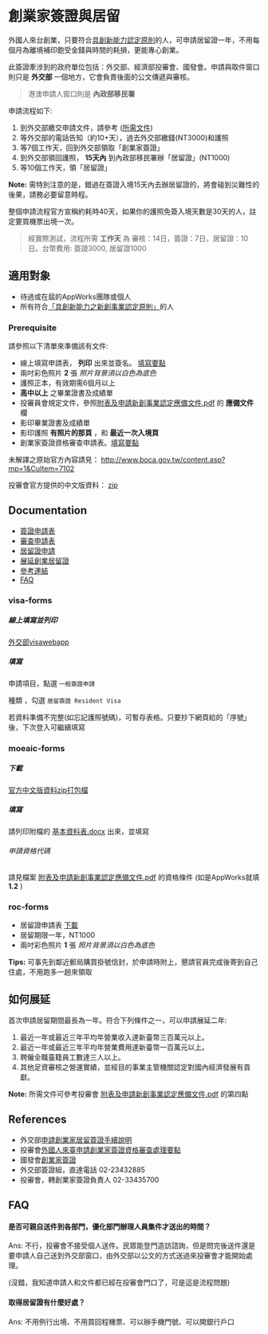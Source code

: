 # 創業家簽證與居留
外國人來台創業，只要符合[具創新能力認定原則](http://ws.ndc.gov.tw/Download.ashx?u=LzAwMS9hZG1pbmlzdHJhdG9yLzEwL2NrZmlsZS9hYjlhY2Y2YS0zODMxLTRlMGUtYjU4MC1hZTFiNGMwN2RmYzMuZG9jeA%3d%3d&n=MTA0MDjoqo3lrprljp%2fliYfkv67mraPloLHpmaLmoLjlgpnniYguZG9jeA%3d%3d)的人，可申請居留證一年，不用每個月為離境補印飽受金錢與時間的耗損，更能專心創業。

此簽證牽涉到的政府單位包括：外交部、經濟部投審會、國發會。申請與取件窗口則只是 **外交部** 一個地方，它會負責後面的公文傳遞與審核。

> 港澳申請人窗口則是 **內政部移民署** 

申請流程如下:

1. 到外交部繳交申請文件，請參考 ([所需文件](#prerequisite))
2. 等外交部的電話告知（約10+天），過去外交部繳錢(NT3000)和護照
3. 等7個工作天，回到外交部領取「創業家簽證」 
4. 到外交部領回護照， **15天內** 到內政部移民署辦「居留證」(NT1000)
5. 等10個工作天，領「居留證」

**Note:** 需特別注意的是，錯過在簽證入境15天內去辦居留證的，將會碰到災難性的後果，請務必要留意時程。

整個申請流程官方宣稱約耗時40天，如果你的護照免簽入境天數是30天的人，註定要買機票出境一次。

> 經實際測試，流程所需 **工作天** 為 審核：14日，簽證：7日，居留證：10日。台幣費用: 簽證3000, 居留證1000


## 適用對象
- 待過或在屆的AppWorks團隊或個人
- 所有符合[「具創新能力之新創事業認定原則」](http://ws.ndc.gov.tw/Download.ashx?u=LzAwMS9hZG1pbmlzdHJhdG9yLzEwL2NrZmlsZS9hYjlhY2Y2YS0zODMxLTRlMGUtYjU4MC1hZTFiNGMwN2RmYzMuZG9jeA%3d%3d&n=MTA0MDjoqo3lrprljp%2fliYfkv67mraPloLHpmaLmoLjlgpnniYguZG9jeA%3d%3d)的人


### Prerequisite

請參照以下清單來準備該有文件:
- 線上填寫申請表， **列印** 出來並簽名。 [填寫要點](#visa-forms)
- 兩吋彩色照片 **2** 張 _照片背景須以白色為底色_
- 護照正本，有效期需6個月以上
-  **高中以上** 之畢業證書及成績單
- 投審員會規定文件，參照[附表及申請新創事業認定應備文件.pdf](附表及申請新創事業認定應備文件.pdf) 的 **應備文件** 欄
- 影印畢業證書及成績單
- 影印護照 **有照片的那頁** ，和 **最近一次入境頁**
- 創業家簽證資格審查申請表。[填寫要點](#moeaic-forms)

未解譯之原始官方內容請見： http://www.boca.gov.tw/content.asp?mp=1&CuItem=7102 

投審會官方提供的中文版資料： [zip](http://www.moeaic.gov.tw/system_external/ctlr?PRO=DownloadFile&t=3&id=170)

## Documentation

- [簽證申請表](#visa-forms)
- [審查申請表](#moeaic-forms)
- [居留證申請](#roc-forms)
- [展延創業居留證](#如何展延)
- [參考連結](#references)
- [FAQ](#faq)

### visa-forms

##### 線上填寫並列印

[外交部visawebapp](https://visawebapp.boca.gov.tw/BOCA_MRVWeb/subroot/MRVWeb0_form.jsp)

##### 填寫

申請項目，點選 `一般簽證申請`

種類 ，勾選 `居留簽證 Resident Visa`

若資料準備不完整(如忘記護照號碼)，可暫存表格。只要抄下網頁給的「序號」後，下次登入可繼續填寫

### moeaic-forms

##### 下載
[官方中文版資料zip打包檔](http://www.moeaic.gov.tw/system_external/ctlr?PRO=DownloadFile&t=3&id=170)
 
##### 填寫
請列印附檔的 [基本資料表.docx](基本資料表.docx) 出來，並填寫

###### 申請資格代碼
請見檔案 [附表及申請新創事業認定應備文件.pdf](附表及申請新創事業認定應備文件.pdf) 的資格條件 (如是AppWorks就填 **1.2** )


### roc-forms

- 居留證申請表 [下載](https://www.immigration.gov.tw/public/Data/09216474271.pdf)
- 居留期限一年，NT1000
- 兩吋彩色照片 **1** 張 _照片背景須以白色為底色_

**Tips:** 可事先到鄰近郵局購買掛號信封，於申請時附上，懇請官員完成後寄到自己住處，不用跑多一趟來領取

## 如何展延

首次申請居留期間最長為一年。符合下列條件之一，可以申請展延二年:

1. 最近一年或最近三年平均年營業收入達新臺幣三百萬元以上。
2. 最近一年或最近三年平均年營業費用達新臺幣一百萬元以上。
3. 聘僱全職臺籍員工數達三人以上。
4. 其他足資審核之營運實績，並經目的事業主管機關認定對國內經濟發展有貢獻。

**Note:** 所需文件可參考投審會 [附表及申請新創事業認定應備文件.pdf](附表及申請新創事業認定應備文件.pdf) 的第四點

## References

- 外交部[申請創業家居留簽證手續說明](http://www.boca.gov.tw/content.asp?mp=1&CuItem=7102)
- 投審會[外國人來臺申請創業家簽證資格審查處理要點](http://www.moeaic.gov.tw/system_external/ctlr?PRO=LawsLoad&id=79)
- 國發會[創業家簽證](http://www.ndc.gov.tw/News_Content.aspx?n=C07A4E0160AC69CE&sms=3AF9F1AD6420C22B&s=C5A037B21C472687)
- 外交部簽證組，直達電話 02-23432885
- 投審會，轉創業家簽證負責人 02-33435700


## FAQ

#### 是否可親自送件到各部門，優化部門辦理人員集件才送出的時間？

Ans: 不行，投審會不接受個人送件。民眾能登門造訪諮詢，但是問完後送件還是要申請人自己送到外交部窗口，由外交部以公文的方式送過來投審會才能開始處理。

 (沒錯，我知道申請人和文件都已經在投審會門口了，可是這是流程問題)

#### 取得居留證有什麼好處？

Ans: 不用例行出境、不用買回程機票、可以辦手機門號、可以開銀行戶口
